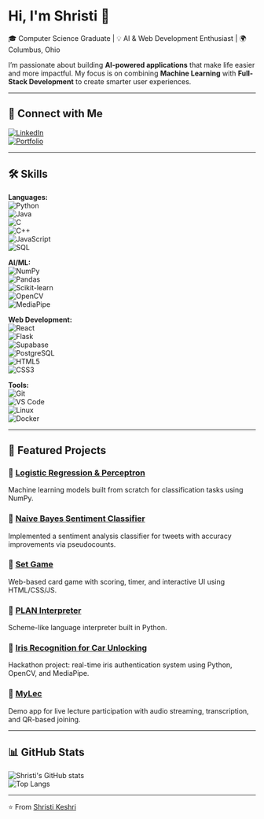 # Hi, I'm Shristi 👋  

🎓 Computer Science Graduate | 💡 AI & Web Development Enthusiast | 🌍 Columbus, Ohio  

I’m passionate about building **AI-powered applications** that make life easier and more impactful. My focus is on combining **Machine Learning** with **Full-Stack Development** to create smarter user experiences.  

---

## 🔗 Connect with Me  
[![LinkedIn](https://img.shields.io/badge/LinkedIn-0A66C2?style=for-the-badge&logo=linkedin&logoColor=white)](https://www.linkedin.com/in/shristikeshri2110)  
[![Portfolio](https://img.shields.io/badge/Portfolio-FF4088?style=for-the-badge&logo=vercel&logoColor=white)](https://skeshri23.github.io/Portfolio/)  

---

## 🛠️ Skills  

**Languages:**  
![Python](https://img.shields.io/badge/Python-3776AB?style=for-the-badge&logo=python&logoColor=white)  
![Java](https://img.shields.io/badge/Java-007396?style=for-the-badge&logo=java&logoColor=white)  
![C](https://img.shields.io/badge/C-00599C?style=for-the-badge&logo=c&logoColor=white)  
![C++](https://img.shields.io/badge/C++-00599C?style=for-the-badge&logo=cplusplus&logoColor=white)  
![JavaScript](https://img.shields.io/badge/JavaScript-F7DF1E?style=for-the-badge&logo=javascript&logoColor=black)  
![SQL](https://img.shields.io/badge/SQL-336791?style=for-the-badge&logo=postgresql&logoColor=white)  

**AI/ML:**  
![NumPy](https://img.shields.io/badge/Numpy-013243?style=for-the-badge&logo=numpy&logoColor=white)  
![Pandas](https://img.shields.io/badge/Pandas-150458?style=for-the-badge&logo=pandas&logoColor=white)  
![Scikit-learn](https://img.shields.io/badge/Scikit--learn-F7931E?style=for-the-badge&logo=scikitlearn&logoColor=white)  
![OpenCV](https://img.shields.io/badge/OpenCV-5C3EE8?style=for-the-badge&logo=opencv&logoColor=white)  
![MediaPipe](https://img.shields.io/badge/MediaPipe-00A5E2?style=for-the-badge&logo=google&logoColor=white)  

**Web Development:**  
![React](https://img.shields.io/badge/React-61DAFB?style=for-the-badge&logo=react&logoColor=black)  
![Flask](https://img.shields.io/badge/Flask-000000?style=for-the-badge&logo=flask&logoColor=white)  
![Supabase](https://img.shields.io/badge/Supabase-3ECF8E?style=for-the-badge&logo=supabase&logoColor=white)  
![PostgreSQL](https://img.shields.io/badge/PostgreSQL-336791?style=for-the-badge&logo=postgresql&logoColor=white)  
![HTML5](https://img.shields.io/badge/HTML5-E34F26?style=for-the-badge&logo=html5&logoColor=white)  
![CSS3](https://img.shields.io/badge/CSS3-1572B6?style=for-the-badge&logo=css3&logoColor=white)  

**Tools:**  
![Git](https://img.shields.io/badge/Git-F05032?style=for-the-badge&logo=git&logoColor=white)  
![VS Code](https://img.shields.io/badge/VS%20Code-007ACC?style=for-the-badge&logo=visualstudiocode&logoColor=white)  
![Linux](https://img.shields.io/badge/Linux-FCC624?style=for-the-badge&logo=linux&logoColor=black)  
![Docker](https://img.shields.io/badge/Docker-2496ED?style=for-the-badge&logo=docker&logoColor=white)  

---

## 📂 Featured Projects  

### 🔹 [Logistic Regression & Perceptron](https://github.com/skeshri23/LogisticRegression_Perceptron)  
Machine learning models built from scratch for classification tasks using NumPy.  

### 🔹 [Naive Bayes Sentiment Classifier](https://github.com/skeshri23/NaiveBayes-Sentiment)  
Implemented a sentiment analysis classifier for tweets with accuracy improvements via pseudocounts.  

### 🔹 [Set Game](https://github.com/skeshri23/Set-Game)  
Web-based card game with scoring, timer, and interactive UI using HTML/CSS/JS.  

### 🔹 [PLAN Interpreter](https://github.com/skeshri23/PLAN-Interpreter)  
Scheme-like language interpreter built in Python.  

### 🔹 [Iris Recognition for Car Unlocking](https://github.com/skeshri23/Iris-Recognition)  
Hackathon project: real-time iris authentication system using Python, OpenCV, and MediaPipe.  

### 🔹 [MyLec](https://github.com/skeshri23/MyLec)  
Demo app for live lecture participation with audio streaming, transcription, and QR-based joining.  

---

## 📊 GitHub Stats  

![Shristi's GitHub stats](https://github-readme-stats.vercel.app/api?username=skeshri23&show_icons=true&theme=radical)  
![Top Langs](https://github-readme-stats.vercel.app/api/top-langs/?username=skeshri23&layout=compact&theme=radical)  

---

⭐️ From [Shristi Keshri](https://github.com/skeshri23)
